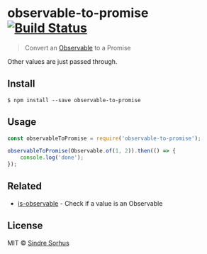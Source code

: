 # observable-to-promise [![Build Status](https://travis-ci.org/sindresorhus/observable-to-promise.svg?branch=master)](https://travis-ci.org/sindresorhus/observable-to-promise)

> Convert an [Observable](https://github.com/zenparsing/es-observable) to a Promise

Other values are just passed through.


## Install

```
$ npm install --save observable-to-promise
```


## Usage

```js
const observableToPromise = require('observable-to-promise');

observableToPromise(Observable.of(1, 2)).then(() => {
	console.log('done');
});
```


## Related

- [is-observable](https://github.com/sindresorhus/is-observable) - Check if a value is an Observable


## License

MIT © [Sindre Sorhus](http://sindresorhus.com)
